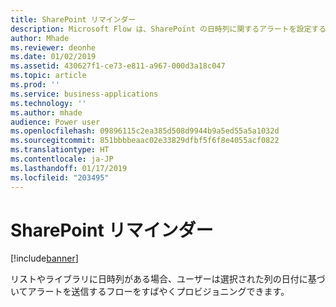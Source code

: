 ```yaml
---
title: SharePoint リマインダー
description: Microsoft Flow は、SharePoint の日時列に関するアラートを設定するために使用できます。
author: Mhade
ms.reviewer: deonhe
ms.date: 01/02/2019
ms.assetid: 430627f1-ce73-e811-a967-000d3a18c047
ms.topic: article
ms.prod: ''
ms.service: business-applications
ms.technology: ''
ms.author: mhade
audience: Power user
ms.openlocfilehash: 09896115c2ea385d508d9944b9a5ed55a5a1032d
ms.sourcegitcommit: 851bbbbeaac02e33829dfbf5f6f8e4055acf0822
ms.translationtype: HT
ms.contentlocale: ja-JP
ms.lasthandoff: 01/17/2019
ms.locfileid: "203495"
---
```

# <a name="sharepoint-remind-me"></a>SharePoint リマインダー


[!include[banner](../../includes/banner.md)]

リストやライブラリに日時列がある場合、ユーザーは選択された列の日付に基づいてアラートを送信するフローをすばやくプロビジョニングできます。 
